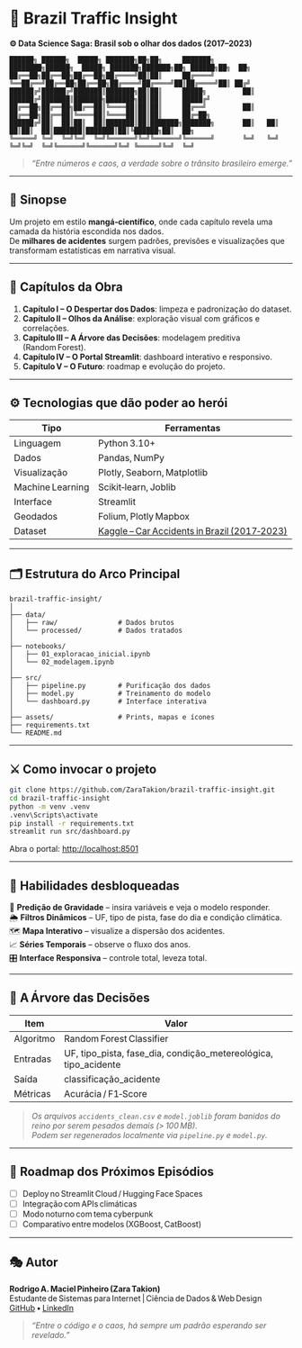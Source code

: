 # 🌌 Brazil Traffic Insight  
**⚙️ Data Science Saga: Brasil sob o olhar dos dados (2017–2023)**  

```
██████╗ ██████╗  █████╗ ███████╗██╗██╗     ███████╗    ████████╗██████╗  █████╗ ███████╗███████╗██╗ ██████╗██╗  ██╗
██╔══██╗██╔══██╗██╔══██╗██╔════╝██║██║     ██╔════╝    ╚══██╔══╝██╔══██╗██╔══██╗██╔════╝██╔════╝██║██╔════╝██║ ██╔╝
██████╔╝██████╔╝███████║███████╗██║██║     █████╗         ██║   ██████╔╝███████║███████╗███████╗██║██║     █████╔╝ 
██╔══██╗██╔══██╗██╔══██║╚════██║██║██║     ██╔══╝         ██║   ██╔══██╗██╔══██║╚════██║╚════██║██║██║     ██╔═██╗ 
██████╔╝██║  ██║██║  ██║███████║██║███████╗███████╗       ██║   ██║  ██║██║  ██║███████║███████║██║╚██████╗██║  ██╗
╚═════╝ ╚═╝  ╚═╝╚═╝  ╚═╝╚══════╝╚═╝╚══════╝╚══════╝       ╚═╝   ╚═╝  ╚═╝╚═╝  ╚═╝╚══════╝╚══════╝╚═╝ ╚═════╝╚═╝  ╚═╝
```

> _“Entre números e caos, a verdade sobre o trânsito brasileiro emerge.”_

---

## 🎌 Sinopse
Um projeto em estilo **mangá‑científico**, onde cada capítulo revela uma camada da história escondida nos dados.  
De **milhares de acidentes** surgem padrões, previsões e visualizações que transformam estatísticas em narrativa visual.

---

## 📖 Capítulos da Obra
1. **Capítulo I – O Despertar dos Dados**: limpeza e padronização do dataset.  
2. **Capítulo II – Olhos da Análise**: exploração visual com gráficos e correlações.  
3. **Capítulo III – A Árvore das Decisões**: modelagem preditiva (Random Forest).  
4. **Capítulo IV – O Portal Streamlit**: dashboard interativo e responsivo.  
5. **Capítulo V – O Futuro**: roadmap e evolução do projeto.

---

## ⚙️ Tecnologias que dão poder ao herói

| Tipo | Ferramentas |
|------|--------------|
| Linguagem | Python 3.10+ |
| Dados | Pandas, NumPy |
| Visualização | Plotly, Seaborn, Matplotlib |
| Machine Learning | Scikit‑learn, Joblib |
| Interface | Streamlit |
| Geodados | Folium, Plotly Mapbox |
| Dataset | [Kaggle – Car Accidents in Brazil (2017‑2023)](https://www.kaggle.com/datasets/mlippo/car-accidents-in-brazil-2017-2023) |

---

## 🗂 Estrutura do Arco Principal

```
brazil-traffic-insight/
│
├── data/
│   ├── raw/               # Dados brutos
│   └── processed/         # Dados tratados
│
├── notebooks/
│   ├── 01_exploracao_inicial.ipynb
│   └── 02_modelagem.ipynb
│
├── src/
│   ├── pipeline.py        # Purificação dos dados
│   ├── model.py           # Treinamento do modelo
│   └── dashboard.py       # Interface interativa
│
├── assets/                # Prints, mapas e ícones
├── requirements.txt
└── README.md
```

---

## ⚔️ Como invocar o projeto

```bash
git clone https://github.com/ZaraTakion/brazil-traffic-insight.git
cd brazil-traffic-insight
python -m venv .venv
.venv\Scripts\activate
pip install -r requirements.txt
streamlit run src/dashboard.py
```

Abra o portal: [http://localhost:8501](http://localhost:8501)

---

## 🧩 Habilidades desbloqueadas

🧠 **Predição de Gravidade** – insira variáveis e veja o modelo responder.  
🌦 **Filtros Dinâmicos** – UF, tipo de pista, fase do dia e condição climática.  
🗺 **Mapa Interativo** – visualize a dispersão dos acidentes.  
📈 **Séries Temporais** – observe o fluxo dos anos.  
🎛 **Interface Responsiva** – controle total, leveza total.

---

## 🧮 A Árvore das Decisões

| Item | Valor |
|------|-------|
| Algoritmo | Random Forest Classifier |
| Entradas | UF, tipo_pista, fase_dia, condição_metereológica, tipo_acidente |
| Saída | classificação_acidente |
| Métricas | Acurácia / F1‑Score |

> _Os arquivos `accidents_clean.csv` e `model.joblib` foram banidos do reino por serem pesados demais (> 100 MB).  
> Podem ser regenerados localmente via `pipeline.py` e `model.py`._

---

## 🌠 Roadmap dos Próximos Episódios
- [ ] Deploy no Streamlit Cloud / Hugging Face Spaces  
- [ ] Integração com APIs climáticas  
- [ ] Modo noturno com tema cyberpunk  
- [ ] Comparativo entre modelos (XGBoost, CatBoost)  

---

## 🎭 Autor

**Rodrigo A. Maciel Pinheiro (Zara Takion)**  
Estudante de Sistemas para Internet | Ciência de Dados & Web Design  
[GitHub](https://github.com/ZaraTakion) • [LinkedIn](https://www.linkedin.com)

> _“Entre o código e o caos, há sempre um padrão esperando ser revelado.”_
